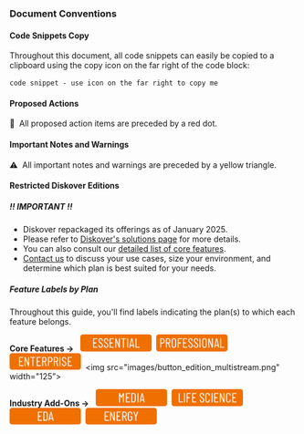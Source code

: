 ### Document Conventions

#### Code Snippets Copy

Throughout this document, all code snippets can easily be copied to a clipboard using the copy icon on the far right of the code block:

```
code snippet - use icon on the far right to copy me
```
#### Proposed Actions

🔴 &nbsp;All proposed action items are preceded by a red dot.

#### Important Notes and Warnings

⚠️ &nbsp;All important notes and warnings are preceded by a yellow triangle.

#### Restricted Diskover Editions

##### ‼️ IMPORTANT ‼️ 

  - Diskover repackaged its offerings as of January 2025.
  - Please refer to [Diskover's solutions page](https://diskoverdata.com/solutions/) for more details.
  - You can also consult our [detailed list of core features](https://diskoverdata.com/platform/features/).
  - [Contact us](https://diskoverdata.com/contact/) to discuss your use cases, size your environment, and determine which plan is best suited for your needs.

##### Feature Labels by Plan

Throughout this guide, you'll find labels indicating the plan(s) to which each feature belongs.

**Core Features →** &nbsp;&nbsp;<img src="images/button_edition_essential.png" width="125">&nbsp;&nbsp;<img src="images/button_edition_professional.png" width="125">&nbsp;&nbsp;<img src="images/button_edition_enterprise.png" width="125">&nbsp;&nbsp;<img src="images/button_edition_multistream.png" width="125”>


**Industry Add-Ons →** &nbsp;&nbsp;<img src="images/button_edition_media.png" width="125">&nbsp;&nbsp;<img src="images/button_edition_life_science.png" width="125">&nbsp;&nbsp;<img src="images/button_edition_eda.png" width="125">&nbsp;&nbsp;<img src="images/button_edition_energy.png" width="125">

